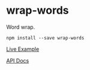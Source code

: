 # wrap-words

Word wrap.


`npm install --save wrap-words`



[Live Example](docs/index.html)

[API Docs](docs/api/)
